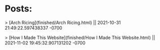 # Posts:
<!--- The following entries are autogenerated--->
<!--- [post-name](relative-post-location) || last-modified-date-of-post-in-"yyyy-mm-dd hh-mm-ss"--->
\> [Arch Ricing](finished/Arch Ricing.html) || 2021-10-31 21:49:22.597438337 -0700

\> [How I Made This Website](finished/How I Made This Website.html) || 2021-11-02 19:45:32.907131202 -0700

